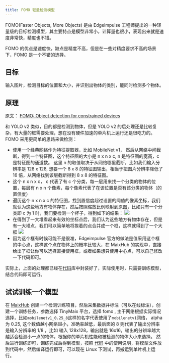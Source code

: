 ```yaml
---
title: FOMO 轻量检测模型
---
```


FOMO(Faster Objects, More Objects) 是由 Edgeimpulse 工程师提出的一种轻量级的目标检测模型，其主要特点是模型非常小，计算量也很小，表现出来就是速度非常快，精度也不错。

FOMO 的优点是速度快，缺点是精度不高，但是在一些对精度要求不高的场景下，FOMO 是一个不错的选择。

## 目标

输入图片，检测目标的位置和大小，并识别出物体的类别，能同时检测多个物体。


## 原理

原文： [FOMO: Object detection for constrained devices](https://docs.edgeimpulse.com/docs/edge-impulse-studio/learning-blocks/object-detection/fomo-object-detection-for-constrained-devices)

和 YOLO v2 类似，目的都是检测到物体，但是 YOLO v2 的后处理还是比较复杂，有大量的框需要处理，想在没有硬件加速的单片机上运行还是很吃力的。
FOMO 采用更简单的思路来做检测：
* 使用一个经典网络作为特征提取器，比如 MobileNet v1， 然后从网络中间截断，得到一个特征图，这个特征图的大小是 n x n x c, n 是特征图的宽高，c 是特征图的通道数。
这里 n 的取值取决于从网络哪里截断，比如我们输入分辨率是 128 x 128, 想要一个 8 x 8 的特征图输出，相当于把图片分辨率降低了 16 倍，从网络找到该层截断得到 8 x 8 的特征图。
* 这个 n x n x c， c 代表了有 c 个分类，每一层用来找一个分类的物体的位置，每层有 n x n 个像素，每个像素代表了在该位置是否有该分类的物体（的置信度）
* 遍历这个  n x n x c 的特征图，找到置信度超过设置的阈值的像素坐标，我们就认为这些地方有物体存在，然后按照缩放比例映射到原图，比如只有一个分类即 c 为 1 时，我们要检测一个杯子，得到如下的结果：
![](../../assets/fomo1.jpg)
* 在得到了一大堆看起来有效的坐标点后，我们认为这些地方有物体存在，但是有一大堆点，我们可以简单地将挨着的点合并成一个框，这样就得到了一个大框
![](../../assets/fomo_result.jpg)
* 因为这个框有时候可能不是很准，Edgeimpulse 官方的做法是值采用这个框的中心点，这样这个点在物体上的概率比较大，在 MaixHub 的实现中，直接给出了框让你可以选择直接使用框，或者如果想只使用中心点，可以自己修改一下代码即可。

实际上，上面的处理都已经在[代码](https://github.com/sipeed/TinyMaix/tree/main/examples/maixhub_detection_fomo)库中封装好了，实际使用时，只需要训练模型，结合代码即可运行。


## 试试训练一个模型

在 [MaixHub](https://maixhub.com) 创建一个检测训练项目，然后采集数据并标注（可以在线标注），创建一个训练任务，参数选择 TinyMaix 平台，选择 fomo , 主干网络根据实际情况选择，比如`mobilenetv1_0.25_8`这样的名字代表使用了`mobilenetv1`网络， alpha 为 0.25, 这个数值越小网络越小，准确率越低，最后面的 8 则代表了输出分辨率是输入分辨率的 1/8 ，比如 输入 128x128，输出就是 16x16，输出的分辨率越大越适合检测小一点的物体，根据你的单片机性能和被检测的物体大小来选择。
然后进行训练即可，训练完成后得到模型，按照 [代码](https://github.com/sipeed/TinyMaix/tree/main/examples/maixhub_detection_fomo) 中的使用说明，将模型文件放到代码中，然后编译运行即可，可以现在 Linux 下测试，再搬运到单片机上运行。


